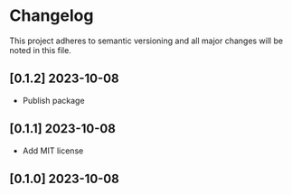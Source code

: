 # Changelog

This project adheres to semantic versioning and all major changes will
be noted in this file.

## [0.1.2] 2023-10-08

- Publish package

## [0.1.1] 2023-10-08

- Add MIT license

## [0.1.0] 2023-10-08


